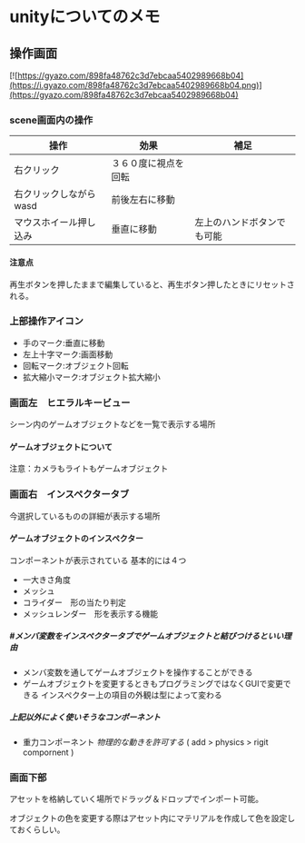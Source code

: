 
# unityについてのメモ

## 操作画面
[![https://gyazo.com/898fa48762c3d7ebcaa5402989668b04](https://i.gyazo.com/898fa48762c3d7ebcaa5402989668b04.png)](https://gyazo.com/898fa48762c3d7ebcaa5402989668b04)

### scene画面内の操作

|操作|効果|補足|
| -- | -- | -- |
| 右クリック | ３６０度に視点を回転 |      |
| 右クリックしながらwasd | 前後左右に移動|      |
| マウスホイール押し込み | 垂直に移動 | 左上のハンドボタンでも可能  |

#### 注意点
再生ボタンを押したままで編集していると、再生ボタン押したときにリセットされる。


### 上部操作アイコン

+ 手のマーク:垂直に移動
+ 左上十字マーク:画面移動
+ 回転マーク:オブジェクト回転
+ 拡大縮小マーク:オブジェクト拡大縮小  
  
### 画面左　ヒエラルキービュー
シーン内のゲームオブジェクトなどを一覧で表示する場所
#### ゲームオブジェクトについて
注意：カメラもライトもゲームオブジェクト

### 画面右　インスペクタータブ
今選択しているものの詳細が表示する場所
#### ゲームオブジェクトのインスペクター
コンポーネントが表示されている
基本的には４つ
+ 一大きさ角度
+ メッシュ
+ コライダー　形の当たり判定
+ メッシュレンダー　形を表示する機能

##### #メンバ変数をインスペクタータブでゲームオブジェクトと結びつけるといい理由
+ メンバ変数を通してゲームオブジェクトを操作することができる
+ ゲームオブジェクトを変更するときもプログラミングではなくGUIで変更できる
インスペクター上の項目の外観は型によって変わる

##### 上記以外によく使いそうなコンポーネント

+ 重力コンポーネント *物理的な動きを許可する*  ( add > physics > rigit compornent )
  



### 画面下部
アセットを格納していく場所でドラッグ＆ドロップでインポート可能。  

オブジェクトの色を変更する際はアセット内にマテリアルを作成して色を設定しておくらしい。
